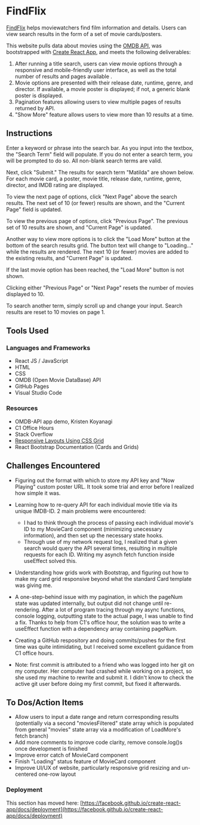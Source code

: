 # **FindFlix**

[FindFlix](https://ariannasantiago.github.io/SES-app/) helps moviewatchers find film information and details. Users can view search results in the form of a set of movie cards/posters.

This website pulls data about movies using the [OMDB API](https://www.omdbapi.com), was bootstrapped with [Create React App](https://github.com/facebook/create-react-app), and meets the following deliverables:

1. After running a title search, users can view movie options through a responsive and mobile-friendly user interface, as well as the total number of results and pages available .
2. Movie options are presented with their release date, runtime, genre, and director. If available, a movie poster is displayed; if not, a generic blank poster is displayed.
3. Pagination features allowing users to view multiple pages of results returned by API.
4. "Show More" feature allows users to view more than 10 results at a time. 

## Instructions
Enter a keyword or phrase into the search bar. As you input into the textbox, the "Search Term" field will populate. If you do not enter a search term, you will be prompted to do so. All non-blank search terms are valid. 

Next, click "Submit." The results for search term "Matilda" are shown below. For each movie card, a poster, movie title, release date, runtime, genre, director, and IMDB rating are displayed. 

To view the next page of options, click "Next Page" above the search results. The next set of 10 (or fewer) results are shown, and the "Current Page" field is updated.

To view the previous page of options, click "Previous Page". The previous set of 10 results are shown, and "Current Page" is updated.

Another way to view more options is to click the "Load More" button at the bottom of the search results grid. The button text will change to "Loading..." while the results are rendered. The next 10 (or fewer) movies are added to the existing results, and "Current Page" is updated. 

If the last movie option has been reached, the "Load More" button is not shown.

Clicking either "Previous Page" or "Next Page" resets the number of movies displayed to 10.

To search another term, simply scroll up and change your input. Search results are reset to 10 movies on page 1.



## **Tools Used**
### Languages and Frameworks

- React JS / JavaScript
- HTML
- CSS
- OMDB (Open Movie DataBase) API
- GitHub Pages
- Visual Studio Code

### Resources
- OMDB-API app demo, Kristen Koyanagi
- C1 Office Hours 
- Stack Overflow
- [Responsive Layouts Using CSS Grid](https://css-tricks.com/look-ma-no-media-queries-responsive-layouts-using-css-grid/#top-of-site)
- React Bootstrap Documentation (Cards and Grids)

## **Challenges Encountered**
- Figuring out the format with which to store my API key and "Now Playing" custom poster URL. It took some trial and error before I realized how simple it was.
- Learning how to re-query API for each individual movie title via its unique IMDB-ID. 2 main problems were encountered:
     - I had to think through the process of passing each individual movie's ID to my MovieCard component (minimizing unecessary information), and then set up the necessary state hooks. 
     - Through use of my network request log, I realized that a given search would query the API several times, resulting in multiple requests for each ID. Writing my asynch fetch function inside useEffect solved this.
- Understanding how grids work with Bootstrap, and figuring out how to make my card grid responsive beyond what the standard Card template was giving me.
- A one-step-behind issue with my pagination, in which the pageNum state was updated internally, but output did not change until re-rendering. After a lot of program tracing through my async functions, console logging, outputting state to the actual page, I was unable to find a fix. Thanks to help from C1's office hour, the solution was to write a useEffect function with a dependency array containing pageNum.
- Creating a GitHub respository and doing commits/pushes for the first time was quite intimidating, but I received some excellent guidance from C1 office hours.

- Note: first commit is attributed to a friend who was logged into her git on my computer. Her computer had crashed while working on a project, so she used my machine to rewrite and submit it. I didn't know to check the active git user before doing my first commit, but fixed it afterwards.

## **To Dos/Action Items**
- Allow users to input a date range and return corresponding results (potentially via a second "moviesFiltered" state array which is populated from general "movies" state array via a modification of LoadMore's fetch branch)
- Add more comments to improve code clarity, remove console.log()s once development is finished 
- Improve error catch of MovieCard component
- Finish "Loading" status feature of MovieCard component
- Improve UI/UX of website, particularly responsive grid resizing and un-centered one-row layout



### Deployment

This section has moved here: [https://facebook.github.io/create-react-app/docs/deployment](https://facebook.github.io/create-react-app/docs/deployment)

